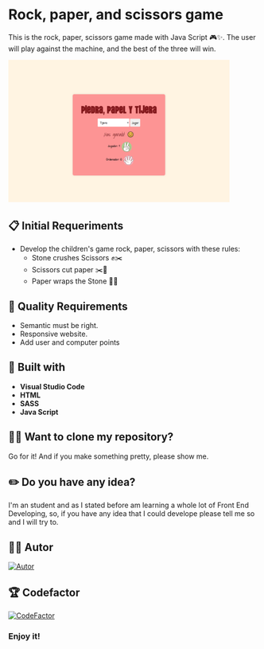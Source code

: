 # Rock, paper, and scissors game

This is the rock, paper, scissors game made with Java Script 🎮✨. The user will play against the machine, and the best of the three will win.

<img src="./images/piedraPapelTijera.PNG" width="445"/>

## 📋 Initial Requeriments

- Develop the children's game rock, paper, scissors with these rules:
  - Stone crushes Scissors ✊✂️
  - Scissors cut paper ✂️📄
  - Paper wraps the Stone 📄✊

## 🌟 Quality Requirements

- Semantic must be right.
- Responsive website.
- Add user and computer points


## 🔨 Built with

- **Visual Studio Code**
- **HTML**
- **SASS** 
- **Java Script**

## 🐑🐑 Want to clone my repository?

Go for it! And if you make something pretty, please show me.
  
## ✏️ Do you have any idea? 

I'm an student and as I stated before am learning a whole lot of Front End Developing, so, if  you have any idea that I could develope please tell me so and I will try to.

## 🙍‍♀️ Autor

[![Autor](https://img.shields.io/badge/-%20Cristina%20Rodriguez%20-%20pink?logo=github&labelColor=grey&color=rgb(240%2C%2093%2C%20215))](https://github.com/crisrodriguezgar)

## 🏆 Codefactor

[![CodeFactor](https://www.codefactor.io/repository/github/crisrodriguezgar/piedra-papel-tijeras/badge)](https://www.codefactor.io/repository/github/crisrodriguezgar/piedra-papel-tijeras)

### Enjoy it!
